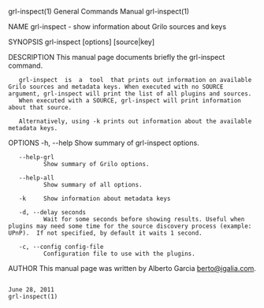 grl-inspect(1)                                                                             General Commands Manual                                                                             grl-inspect(1)



NAME
       grl-inspect - show information about Grilo sources and keys

SYNOPSIS
       grl-inspect [options] [source|key]

DESCRIPTION
       This manual page documents briefly the grl-inspect command.

       grl-inspect  is  a  tool  that prints out information on available Grilo sources and metadata keys. When executed with no SOURCE argument, grl-inspect will print the list of all plugins and sources.
       When executed with a SOURCE, grl-inspect will print information about that source.

       Alternatively, using -k prints out information about the available metadata keys.

OPTIONS
       -h, --help
              Show summary of grl-inspect options.

       --help-grl
              Show summary of Grilo options.

       --help-all
              Show summary of all options.

       -k     Show information about metadata keys

       -d, --delay seconds
              Wait for some seconds before showing results. Useful when plugins may need some time for the source discovery process (example: UPnP).  If not specified, by default it waits 1 second.

       -c, --config config-file
              Configuration file to use with the plugins.

AUTHOR
       This manual page was written by Alberto Garcia <berto@igalia.com>.



                                                                                                June 28, 2011                                                                                  grl-inspect(1)
